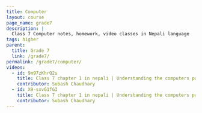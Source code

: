 ```yaml
---
title: Computer
layout: course
page_name: grade7
description: |
  Class 7 Computer notes, homework, video classes in Nepali language
tags: higher
parent:
  title: Grade 7
  link: /grade7/
permalink: /grade7/computer/
videos:
  - id: 9m97zKhrQ2s
    title: Class 7 chapter 1 in nepali | Understanding the computers part 1 | basics about computer
    contributor: Subash Chaudhary
  - id: X9-sxvG1fGI
    title: Class 7 chapter 1 in nepali | Understanding the computers part 2 |basics about computer
    contributor: Subash Chaudhary
---
```

